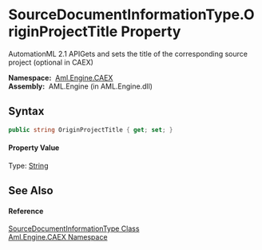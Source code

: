 SourceDocumentInformationType.OriginProjectTitle Property
=========================================================
AutomationML 2.1 APIGets and sets the title of the corresponding source project (optional in CAEX)

  **Namespace:**  [Aml.Engine.CAEX][1]  
  **Assembly:**  AML.Engine (in AML.Engine.dll)

Syntax
------

```csharp
public string OriginProjectTitle { get; set; }
```

#### Property Value
Type: [String][2]

See Also
--------

#### Reference
[SourceDocumentInformationType Class][3]  
[Aml.Engine.CAEX Namespace][1]  

[1]: ../README.md
[2]: https://docs.microsoft.com/dotnet/api/system.string
[3]: README.md
[4]: https://www.automationml.org
[5]: ../../icons/logoShade.png